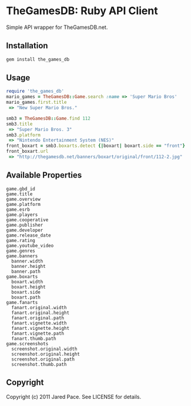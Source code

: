 TheGamesDB: Ruby API Client
===========================

Simple API wrapper for TheGamesDB.net.

Installation
------------

```bash
gem install the_games_db
```


Usage
-----

```ruby
require 'the_games_db'
mario_games = TheGamesDB::Game.search :name => 'Super Mario Bros'
mario_games.first.title
 => "New Super Mario Bros."

smb3 = TheGamesDB::Game.find 112
smb3.title
 => "Super Mario Bros. 3"
smb3.platform
 => "Nintendo Entertainment System (NES)"
front_boxart = smb3.boxarts.detect {|boxart| boxart.side == "front"}
front_boxart.url
 => "http://thegamesdb.net/banners/boxart/original/front/112-2.jpg"
```


Available Properties
--------------------

    game.gbd_id
    game.title
    game.overview
    game.platform
    game.esrb
    game.players
    game.cooperative
    game.publisher
    game.developer
    game.release_date
    game.rating
    game.youtube_video
    game.genres
    game.banners
      banner.width
      banner.height
      banner.path
    game.boxarts
      boxart.width
      boxart.height
      boxart.side
      boxart.path
    game.fanarts
      fanart.original.width
      fanart.original.height
      fanart.original.path
      fanart.vignette.width
      fanart.vignette.height
      fanart.vignette.path
      fanart.thumb.path
    game.screenshots
      screenshot.original.width
      screenshot.original.height
      screenshot.original.path
      screenshot.thumb.path


Copyright
---------

Copyright (c) 2011 Jared Pace. See LICENSE for details.
